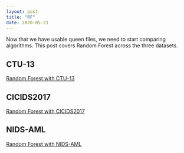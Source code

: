 ```yaml
---
layout: post
title: "RF"
date: 2020-05-21
---
```


Now that we have usable queen files, we need to start comparing algorithms. This
post covers Random Forest across the three datasets.

## CTU-13
[Random Forest with CTU-13](/assets/Random-Forest-CTU-13.html)

## CICIDS2017
[Random Forest with CICIDS2017](/assets/Random-Forest-CICIDS.html)

## NIDS-AML
[Random Forest with NIDS-AML](/assets/Random-Forest-NIDS-AML.html)
